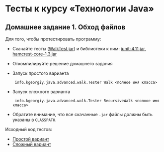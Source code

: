 Тесты к курсу «Технологии Java»
====

Домашнее задание 1. Обход файлов
----
Для того, чтобы протестировать программу:

 * Скачайте тесты ([WalkTest.jar](artifacts/WalkTest.jar)) и библиотеки к ним:
    [junit-4.11.jar](lib/junit-4.11.jar), [hamcrest-core-1.3.jar](lib/hamcrest-core-1.3.jar)
 * Откомпилируйте решение домашнего задания
 * Запуск простого варианта

        info.kgeorgiy.java.advanced.walk.Tester Walk <полное имя класса>

 * Запуск сложного варианта

        info.kgeorgiy.java.advanced.walk.Tester RecursiveWalk <полное имя класса>

 * Обратите внимание, что все скачанные `.jar` файлы должны быть указаны в `CLASSPATH`.

Исходный код тестов:

* [Простой вариант](java/info/kgeorgiy/java/advanced/walk/WalkTest.java)
* [Сложный вариант](java/info/kgeorgiy/java/advanced/walk/RecursiveWalkTest.java)
